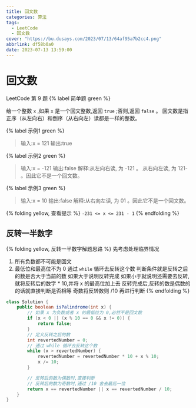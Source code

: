 ```yaml
---
title: 回文数
categories: 算法
tags:
  - LeetCode
  - 回文数
cover: "https://bu.dusays.com/2023/07/13/64af95a7b2cc4.png"
abbrlink: df58b0a0
date: 2023-07-13 13:59:00
---
```


# 回文数

LeetCode 第 9 题 {% label 简单题 green %}

给一个整数 `x` ,如果 `x` 是一个回文整数,返回 `true` ;否则,返回 `false` 。
回文数是指正序（从左向右）和倒序（从右向左）读都是一样的整数。

{% label 示例1 green %}

> 输入:x = 121
> 输出:true

{% label 示例2 green %}

> 输入:x = -121
> 输出:false
> 解释:从左向右读, 为 -121 。 从右向左读, 为 121- 。因此它不是一个回文数。

{% label 示例3 green %}

> 输入:x = 10
> 输出:false
> 解释:从右向左读, 为 01 。因此它不是一个回文数。

{% folding yellow, 查看提示 %}
`-231 <= x <= 231 - 1`
{% endfolding %}

## 反转一半数字

{% folding yellow, 反转一半数字解题思路 %}
先考虑处理临界情况
1. 所有负数都不可能是回文
2. 最低位和最高位不为 0
通过 `while` 循环去反转这个数
判断条件就是反转之后的数是否大于当前的数
如果大于说明反转完成
如果小于就说明还需要去反转,就将反转后的数字 * 10,并将 x 的最高位加上去
反转完成后,反转的数是偶数的的话就直接判断是否相等
奇数将反转数则 /10 再进行判断
{% endfolding %}

```java
class Solution {
    public boolean isPalindrome(int x) {
        // 如果 x 为负数或者 x 的最低位为 0,必然不是回文数
        if (x < 0 || (x % 10 == 0 && x != 0)) {
            return false;
        }
        // 定义反转之后的数
        int revertedNumber = 0;
        // 通过 while 循环去反转这个数
        while (x > revertedNumber) {
            revertedNumber = revertedNumber * 10 + x % 10;
            x /= 10;
        }

        // 反转后的数为偶数时,直接判断
        // 反转后的数为奇数时,通过 /10 舍去最后一位
        return x == revertedNumber || x == revertedNumber / 10;
    }
}
```
